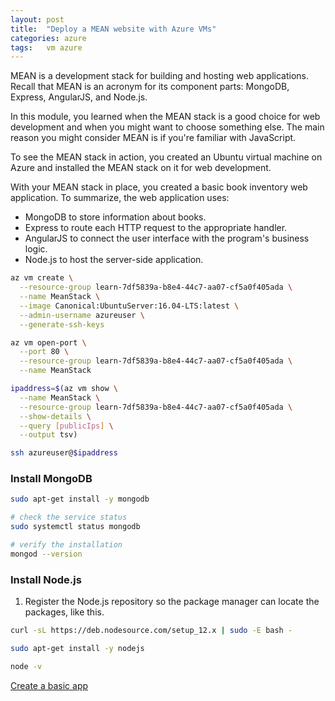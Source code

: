 ```yaml
---
layout: post
title:  "Deploy a MEAN website with Azure VMs"
categories: azure
tags:   vm azure
---
```



MEAN is a development stack for building and hosting web applications. Recall that MEAN is an acronym for its component parts: MongoDB, Express, AngularJS, and Node.js.

In this module, you learned when the MEAN stack is a good choice for web development and when you might want to choose something else. The main reason you might consider MEAN is if you're familiar with JavaScript.

To see the MEAN stack in action, you created an Ubuntu virtual machine on Azure and installed the MEAN stack on it for web development.

With your MEAN stack in place, you created a basic book inventory web application. To summarize, the web application uses:

- MongoDB to store information about books.
- Express to route each HTTP request to the appropriate handler.
- AngularJS to connect the user interface with the program's business logic.
- Node.js to host the server-side application.

```bash
az vm create \
  --resource-group learn-7df5839a-b8e4-44c7-aa07-cf5a0f405ada \
  --name MeanStack \
  --image Canonical:UbuntuServer:16.04-LTS:latest \
  --admin-username azureuser \
  --generate-ssh-keys

az vm open-port \
  --port 80 \
  --resource-group learn-7df5839a-b8e4-44c7-aa07-cf5a0f405ada \
  --name MeanStack

ipaddress=$(az vm show \
  --name MeanStack \
  --resource-group learn-7df5839a-b8e4-44c7-aa07-cf5a0f405ada \
  --show-details \
  --query [publicIps] \
  --output tsv)

ssh azureuser@$ipaddress
```

### Install MongoDB

```bash
sudo apt-get install -y mongodb

# check the service status
sudo systemctl status mongodb

# verify the installation
mongod --version
```

### Install Node.js

1. Register the Node.js repository so the package manager can locate the packages, like this.


```bash
curl -sL https://deb.nodesource.com/setup_12.x | sudo -E bash -

sudo apt-get install -y nodejs

node -v
```

[Create a basic app](https://docs.microsoft.com/en-us/learn/modules/build-a-web-app-with-mean-on-a-linux-vm/6-create-a-basic-app)